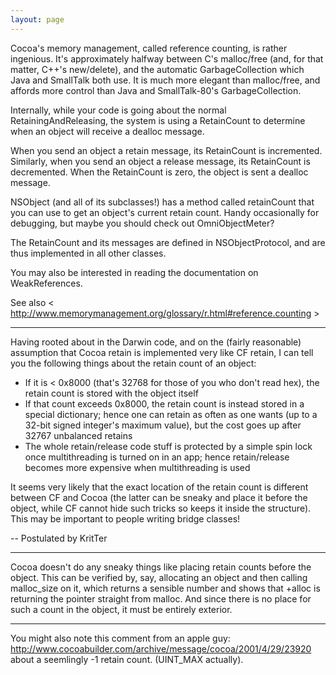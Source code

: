 ```yaml
---
layout: page
---
```




Cocoa's memory management, called reference counting, is rather ingenious. It's approximately halfway between C's malloc/free (and, for that matter, C++'s new/delete), and the automatic GarbageCollection which Java and SmallTalk both use. It is much more elegant than malloc/free, and affords more control than Java and SmallTalk-80's GarbageCollection.

Internally, while your code is going about the normal RetainingAndReleasing, the system is using a RetainCount to determine when an object will receive a dealloc message.

When you send an object a retain message, its RetainCount is incremented. Similarly, when you send an object a release message, its RetainCount is decremented. When the RetainCount is zero, the object is sent a dealloc message.

NSObject (and all of its subclasses!) has a method called retainCount that you can use to get an object's current retain count. Handy occasionally for debugging, but maybe you should check out OmniObjectMeter?

The RetainCount and its messages are defined in NSObjectProtocol, and are thus implemented in all other classes.

You may also be interested in reading the documentation on WeakReferences.

See also < http://www.memorymanagement.org/glossary/r.html#reference.counting >

----

Having rooted about in the Darwin code, and on the (fairly reasonable) assumption that Cocoa retain is implemented very like CF retain, I can tell you the following things about the retain count of an object: 
* If it is < 0x8000 (that's 32768 for those of you who don't read hex), the retain count is stored with the object itself
* If that count exceeds 0x8000, the retain count is instead stored in a special dictionary; hence one can retain as often as one wants (up to a 32-bit signed integer's maximum value), but the cost goes up after 32767 unbalanced retains
* The whole retain/release code stuff is protected by a simple spin lock once multithreading is turned on in an app; hence retain/release becomes more expensive when multithreading is used

It seems very likely that the exact location of the retain count is different between CF and Cocoa (the latter can be sneaky and place it before the object, while CF cannot hide such tricks so keeps it inside the structure). This may be important to people writing bridge classes!

-- Postulated by KritTer

----
Cocoa doesn't do any sneaky things like placing retain counts before the object. This can be verified by, say, allocating an object and then calling     malloc_size on it, which returns a sensible number and shows that     +alloc is returning the pointer straight from     malloc. And since there is no place for such a count in the object, it must be entirely exterior.

----
You might also note this comment from an apple guy:  http://www.cocoabuilder.com/archive/message/cocoa/2001/4/29/23920   about a seemlingly -1 retain count. (UINT_MAX actually).
